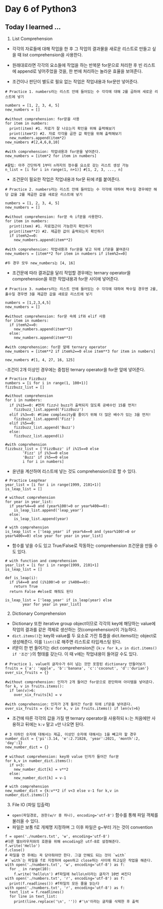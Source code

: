 # Day 6 of Python3

## Today I learned ...

1. List Comprehension

- 각각의 자료들에 대해 작업을 한 후 그 작업의 결과물을 새로운 리스트로 만들고 싶을 때 list comprehension을 사용한다.
- 원래대로라면 각각의 요소들에 작업을 하는 반복문 for문으로 처리한 후 빈 리스트에 append로 넣어주었을 것을, 한 번에 처리하는 놀라운 효율을 보여준다.

- 조건이나 판단이 별도로 필요 없는 작업은 작업내용과 for문만 넣어준다.
```
# Practice 1. numbers라는 리스트 안에 들어있는 수 각각에 대해 2를 곱하여 새로운 리스트에 넣기

numbers = [1, 2, 3, 4, 5]
new_numbers = []

#without comprehension: for문을 사용
for item in numbers:
  print(item) #1. 자료가 잘 나오는지 확인을 위해 출력해보기
  print(item*2) #2. 자료 각각을 곱한 값 확인을 위해 출력해보기
  new_numbers.append(item*2)
new_numbers #[2,4,6,8,10]

#with comprehension: 작업내용과 for문을 넣어준다.
new_numbers = [item*2 for item in numbers]

#꿀팁: 아주 간단하게 1부터 n까지의 정수를 요소로 갖는 리스트 생성 가능
n_list = [i for i in range(1, n+1)] #[1, 2, 3, ..., n]
```

- 조건문이 필요한 작업은 작업내용과 for문 뒤에 if를 붙여준다. 
```
# Practice 2. numbers라는 리스트 안에 들어있는 수 각각에 대하여 짝수일 경우에만 해당 값을 2를 제곱한 값을 새로운 리스트에 넣기

numbers = [1, 2, 3, 4, 5]
new_numbers = []

#without comprehension: for문 속 if문을 사용한다.
for item in numbers:
  print(item) #1. 자료접근이 가능한지 확인하기
  print(item**2) #2. 제곱한 값이 출력되는지 확인하기
  if item%2==0:
    new_numbers.append(item**2)

#with comprehension: 작업내용과 for문을 넣고 뒤에 if문을 붙여준다
new_numbers = [item**2 for item in numbers if item%2==0]

#두 경우 모두 new_numbers는 [4, 16]
```

- 조건문에 따라 결과값을 달리 작업할 경우에는 ternary operator을 comprehension을 위한 작업내용과 for문 사이에 넣어준다.
```
# Practice 3. numbers라는 리스트 안에 들어있는 수 각각에 대하여 짝수일 경우엔 2를, 홀수일 경우엔 3을 제곱한 값을 새로운 리스트에 넣기

numbers = [1,2,3,4,5]
new_numbers = []

#without comprehension: for문 속에 if와 elif 사용
for item in numbers:
  if item%2==0:
    new_numbers.append(item**2)
  else:
    new_numbers.append(item**3)

#with comprehension: for문 앞에 ternary operator
new_numbers = [item**2 if item%2==0 else item**3 for item in numbers]

new_numbers #[1, 4, 27, 16, 125]
```

-조건이 2개 이상인 경우에는 중첩된 ternary operator을 for문 앞에 넣어준다.
```
# Practice FizzBuzz
numbers = [i for i in range(1, 100+1)]
fizzbuzz_list = []

#without comprehension
for i in numbers:
  if i%15==0: #먼저 fizz나 buzz가 출력되지 않도록 공배수인 15를 먼저!
    fizzbuzz_list.append('FizzBuzz')
  elif i%3==0: #time complexity를 줄이기 위해 더 많은 배수가 있는 3을 먼저!
    fizzbuzz_list.append('Fizz')
  elif i%5==0:
    fizzbuzz_list.append('Buzz')
  else:
    fizzbuzz_list.append(i)

#with comprehension
fizzbuzz_list = ['FizzBuzz' if i%15==0 else 
		'Fizz' if i%3==0 else 
		'Buzz' if i%5==0 else 
		i for i in numbers]
```
- 윤년을 계산하여 리스트에 넣는 것도 comprehension으로 할 수 있다.
```
# Practice LeapYear
year_list = [i for i in range(1999, 2101+1)]
is_leap_list = []

# without comprehension
for year in year_list:
  if year%4==0 and (year%100!=0 or year%400==0):
    is_leap_list.append('leap_year')
  else:
    is_leap_list.append(year)

# with comprehension
is_leap_list = ['leap_year' if year%4==0 and (year%100!=0 or year%400==0) else year for year in year_list]
```
- 함수를 넣을 수도 있고 True/False로 작동하는 comprehension 조건문을 만들 수도 있다.
```
# with function and comprehension
year_list = [i for i in range(1999, 2101+1]
is_leap_list = []

def is_leap(i):
  if i%4==0 and (i%100!=0 or i%400==0):
    return True
  return False #else로 해줘도 된다

is_leap_list = ['leap_year' if is_leap(year) else 
		year for year in year_list]
```

2. Dictionary Comprehension
- Dictionary 또한 iterative group object이므로 각각의 key에 해당하는 value에 작업의 결과를 같은 객체로 생산하는 것(comprehension)이 가능하다.
- `dict.items()`는 key와 value를 두 요소로 가진 튜플을 dict.items라는 object로 생성해준다. 이를 `list()`로 해주면 리스트로 타입캐스팅 된다.
- if문이 한 번 들어가는 dict comprehension은 `{k:v for k,v in dict.items() if '조건'}`의 형태를 갖는다. 이 때 v에는 작업내용이 들어갈 수도 있다.
```
# Practice 1. value의 글자수가 6이 넘는 것만 포함된 dictionary 만들어보기
fruits = {'a': 'apple', 'b':'banana', 'c':'coconut', 'd':'durian'}
over_six_fruits = {}

#without comprehension: 인자가 2개 들어간 for문으로 판단하여 아이템을 넣어준다.
for k, v in fruits.items():
  if len(v)>6:
    over_six_fruits[k] = v

#with comprehension: 인자가 2개 들어간 for문 뒤에 if문을 넣어준다.
over_six_fruits = {k:v for k, v in fruits.items() if len(v)>6}
```
- 조건에 따른 각각의 값을 가질 땐 ternary operator을 사용하되 `k:`는 처음에만 사용하고 뒤에는 `k:v` 말고 `v`만 나오면 된다.
```
# 3 이하인 숫자에 대해서는 제곱, 이상인 숫자에 대해서는 1을 빼고자 할 경우
number_dict = {'pi':3.14, 'e':2.71828, 'year':2021, 'month':2, 'day':1}
new_number_dict = {}

# without comprehension: key와 value 인자가 들어간 for문
for k,v in number_dict.items():
  if v<3:
    new_number_dict[k] = v**2
  else:
    new_number_dict[k] = v-1

# with comprehension
new_number_dict = {k:v**2 if v<3 else v-1 for k,v in number_dict.items()}
```

3. File IO (파일 입출력)

- `open(파일경로, 권한(w/r 중 하나), encoding='utf-8')` 함수를 통해 파일 객체를 불러올 수 있다.
- 파일은 보통 f로 개체명 지정하며 그 이후 파일은 g~부터 가는 것이 convention
```
f = open('./numbers.txt', 'w', encoding='utf-8') 
#다른 웹브라우저와의 호환을 위해 encoding은 utf-8로 설정해준다.
f.write('Hello')
f.close()
# 파일을 연 후에는 꼭 닫아줘야만 한다. 그걸 안해도 되는 것이 `with`
# `with`는 파일을 f로 지정하여 open하고 close하는 사이에 하고싶은 작업을 해준다.
with open('./numbers.txt', 'w', encoding='utf-8') as f:
  for _ in range(10):
    f.write('hello\n') #f파일에 hello\n이라는 글자가 10번 써진다
with open('./numbers.txt', 'r', encoding='utf-8') as f:
  print(f.readlines()) #f파일의 모든 줄을 읽는다
with open('./numbers.txt', 'r', encoding='utf-8') as f:
  text_list = f.readlines()
  for line in text_list:
    print(line.replace('\n', '')) #'\n'이라는 글자를 삭제한 후 출력
```

